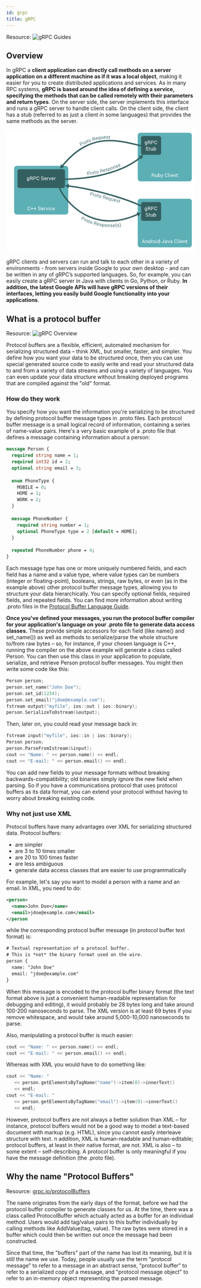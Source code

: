```yaml
---
id: grpc
title: gRPC
---
```


Resource: ![gRPC Guides](https://www.grpc.io/docs/guides/)

## Overview

In gRPC a **client application can directly call methods on a server application on a different machine as if it was a local object**,
making it easier for you to create distributed applications and services. As in many RPC systems, **gRPC is based around the idea of
defining a service, specifying the methods that can be called remotely with their parameters and return types**. On the server side,
the server implements this interface and runs a gRPC server to handle client calls. On the client side, the client has a stub
(referred to as just a client in some languages) that provides the same methods as the server.

![grpcOverview](/img/docs/GeneralConcepts/grpcOverview.PNG)

gRPC clients and servers can run and talk to each other in a variety of environments - from servers inside Google to your own
desktop - and can be written in any of gRPC’s supported languages. So, for example, you can easily create a gRPC server in Java with
clients in Go, Python, or Ruby. **In addition, the latest Google APIs will have gRPC versions of their interfaces, letting you easily
build Google functionality into your applications**.

## What is a protocol buffer

Resource: ![gRPC Overview](https://developers.google.com/protocol-buffers/docs/overview)

Protocol buffers are a flexible, efficient, automated mechanism for serializing structured data – think XML, but smaller, faster, and simpler.
You define how you want your data to be structured once, then you can use special generated source code to easily write and read your structured
data to and from a variety of data streams and using a variety of languages. You can even update your data structure without breaking deployed
programs that are compiled against the "old" format.

### How do they work

You specify how you want the information you're serializing to be structured by defining protocol buffer message types in .proto files.
Each protocol buffer message is a small logical record of information, containing a series of name-value pairs. Here's a very basic example of a
.proto file that defines a message containing information about a person:

```proto
message Person {
  required string name = 1;
  required int32 id = 2;
  optional string email = 3;

  enum PhoneType {
    MOBILE = 0;
    HOME = 1;
    WORK = 2;
  }

  message PhoneNumber {
    required string number = 1;
    optional PhoneType type = 2 [default = HOME];
  }

  repeated PhoneNumber phone = 4;
}
```

Each message type has one or more uniquely numbered fields, and each field has a name and a value type, where value types can be numbers
(integer or floating-point), booleans, strings, raw bytes, or even (as in the example above) other protocol buffer message types, allowing you
to structure your data hierarchically. You can specify optional fields, required fields, and repeated fields. You can find more information about
writing .proto files in the [Protocol Buffer Language Guide](https://developers.google.com/protocol-buffers/docs/proto).

**Once you've defined your messages, you run the protocol buffer compiler for your application's language on your .proto file to generate data
access classes.** These provide simple accessors for each field (like name() and set_name()) as well as methods to serialize/parse the whole
structure to/from raw bytes – so, for instance, if your chosen language is C++, running the compiler on the above example will generate a class
called Person. You can then use this class in your application to populate, serialize, and retrieve Person protocol buffer messages. You might
then write some code like this:

```C++
Person person;
person.set_name("John Doe");
person.set_id(1234);
person.set_email("jdoe@example.com");
fstream output("myfile", ios::out | ios::binary);
person.SerializeToOstream(&output);
```

Then, later on, you could read your message back in:

```C++
fstream input("myfile", ios::in | ios::binary);
Person person;
person.ParseFromIstream(&input);
cout << "Name: " << person.name() << endl;
cout << "E-mail: " << person.email() << endl;
```

You can add new fields to your message formats without breaking backwards-compatibility; old binaries simply ignore the new field when parsing. So
if you have a communications protocol that uses protocol buffers as its data format, you can extend your protocol without having to worry about
breaking existing code.

### Why not just use XML

Protocol buffers have many advantages over XML for serializing structured data. Protocol buffers:

- are simpler
- are 3 to 10 times smaller
- are 20 to 100 times faster
- are less ambiguous
- generate data access classes that are easier to use programmatically

For example, let's say you want to model a person with a name and an email. In XML, you need to do:

```XML
<person>
  <name>John Doe</name>
  <email>jdoe@example.com</email>
</person
```

while the corresponding protocol buffer message (in protocol buffer text format) is:

```XML
# Textual representation of a protocol buffer.
# This is *not* the binary format used on the wire.
person {
  name: "John Doe"
  email: "jdoe@example.com"
}
```

When this message is encoded to the protocol buffer binary format (the text format above is just a convenient human-readable representation for
debugging and editing), it would probably be 28 bytes long and take around 100-200 nanoseconds to parse. The XML version is at least 69 bytes if
you remove whitespace, and would take around 5,000-10,000 nanoseconds to parse.

Also, manipulating a protocol buffer is much easier:

```C++
cout << "Name: " << person.name() << endl;
cout << "E-mail: " << person.email() << endl;
```

Whereas with XML you would have to do something like:

```C++
cout << "Name: "
   << person.getElementsByTagName("name")->item(0)->innerText()
   << endl;
cout << "E-mail: "
   << person.getElementsByTagName("email")->item(0)->innerText()
   << endl;
```

However, protocol buffers are not always a better solution than XML – for instance, protocol buffers would not be a good way to model a text-based
document with markup (e.g. HTML), since you cannot easily interleave structure with text. n addition, XML is human-readable and human-editable;
protocol buffers, at least in their native format, are not. XML is also – to some extent – self-describing. A protocol buffer is only meaningful if
you have the message definition (the .proto file).

## Why the name "Protocol Buffers"

Resource: [grpc.io/protocolBuffers](https://developers.google.com/protocol-buffers/docs/faq)

The name originates from the early days of the format, before we had the protocol buffer compiler to generate classes for us. At the time, there was a class called ProtocolBuffer which actually acted as a buffer for an individual method. Users would add tag/value pairs to this buffer individually by calling methods like AddValue(tag, value). The raw bytes were stored in a buffer which could then be written out once the message had been constructed.

Since that time, the "buffers" part of the name has lost its meaning, but it is still the name we use. Today, people usually use the term "protocol message" to refer to a message in an abstract sense, "protocol buffer" to refer to a serialized copy of a message, and "protocol message object" to refer to an in-memory object representing the parsed message.
